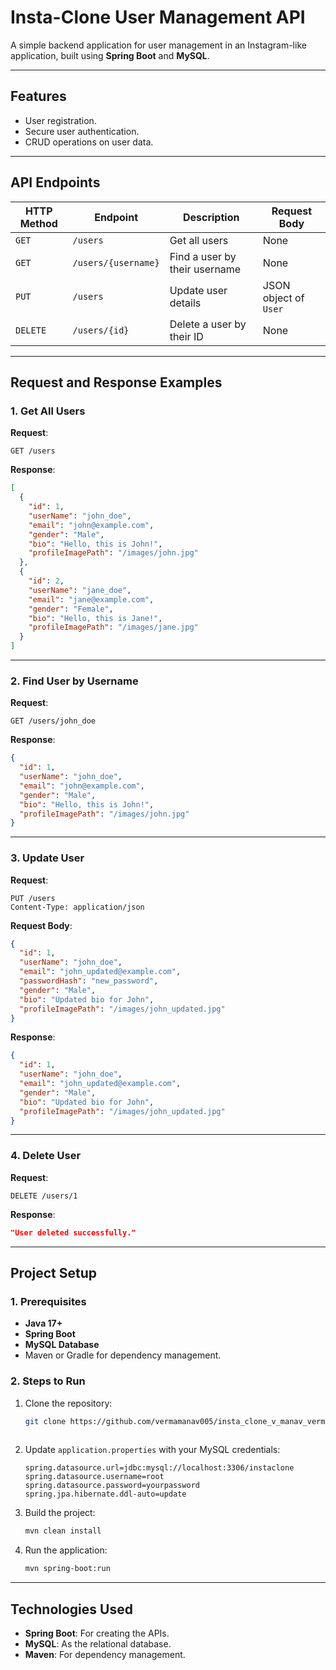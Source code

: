 
# Insta-Clone User Management API

A simple backend application for user management in an Instagram-like application, built using **Spring Boot** and **MySQL**.

---

## **Features**
- User registration.
- Secure user authentication.
- CRUD operations on user data.


---

## **API Endpoints**

| **HTTP Method** | **Endpoint**         | **Description**                  | **Request Body**        |
|------------------|----------------------|----------------------------------|-------------------------|
| `GET`           | `/users`            | Get all users                    | None                    |
| `GET`           | `/users/{username}` | Find a user by their username    | None                    |
| `PUT`           | `/users`            | Update user details              | JSON object of `User`   |
| `DELETE`        | `/users/{id}`       | Delete a user by their ID        | None                    |

---

## **Request and Response Examples**

### **1. Get All Users**
**Request**:  
```
GET /users
```

**Response**:  
```json
[
  {
    "id": 1,
    "userName": "john_doe",
    "email": "john@example.com",
    "gender": "Male",
    "bio": "Hello, this is John!",
    "profileImagePath": "/images/john.jpg"
  },
  {
    "id": 2,
    "userName": "jane_doe",
    "email": "jane@example.com",
    "gender": "Female",
    "bio": "Hello, this is Jane!",
    "profileImagePath": "/images/jane.jpg"
  }
]
```

---

### **2. Find User by Username**
**Request**:  
```
GET /users/john_doe
```

**Response**:  
```json
{
  "id": 1,
  "userName": "john_doe",
  "email": "john@example.com",
  "gender": "Male",
  "bio": "Hello, this is John!",
  "profileImagePath": "/images/john.jpg"
}
```

---

### **3. Update User**
**Request**:  
```
PUT /users
Content-Type: application/json
```

**Request Body**:  
```json
{
  "id": 1,
  "userName": "john_doe",
  "email": "john_updated@example.com",
  "passwordHash": "new_password",
  "gender": "Male",
  "bio": "Updated bio for John",
  "profileImagePath": "/images/john_updated.jpg"
}
```

**Response**:  
```json
{
  "id": 1,
  "userName": "john_doe",
  "email": "john_updated@example.com",
  "gender": "Male",
  "bio": "Updated bio for John",
  "profileImagePath": "/images/john_updated.jpg"
}
```

---

### **4. Delete User**
**Request**:  
```
DELETE /users/1
```

**Response**:  
```json
"User deleted successfully."
```

---

## **Project Setup**

### **1. Prerequisites**
- **Java 17+**
- **Spring Boot**
- **MySQL Database**
- Maven or Gradle for dependency management.

### **2. Steps to Run**
1. Clone the repository:
   ```bash
   git clone https://github.com/vermamanav005/insta_clone_v_manav_verma
  
   ```
2. Update `application.properties` with your MySQL credentials:
   ```properties
   spring.datasource.url=jdbc:mysql://localhost:3306/instaclone
   spring.datasource.username=root
   spring.datasource.password=yourpassword
   spring.jpa.hibernate.ddl-auto=update
   ```
3. Build the project:
   ```bash
   mvn clean install
   ```
4. Run the application:
   ```bash
   mvn spring-boot:run
   ```

---

## **Technologies Used**
- **Spring Boot**: For creating the APIs.
- **MySQL**: As the relational database.
- **Maven**: For dependency management.




